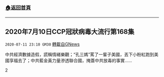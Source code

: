 ###  [:house:返回首頁](https://github.com/ourhimalayas/txt)
---

## 2020年7月10日CCP冠狀病毒大流行第168集
`2020-07-11 23:10 GM30` [轉載自GNews](https://gnews.org/zh-hant/260848/)

中共經濟數據造假，謊稱情緒樂觀；“孔三媽”罵了一輩子美國，丟下小粉紅跑到美國享福去了；中共藍金黃力量滲透聯合國，掩蓋中共放毒的事實……



2
